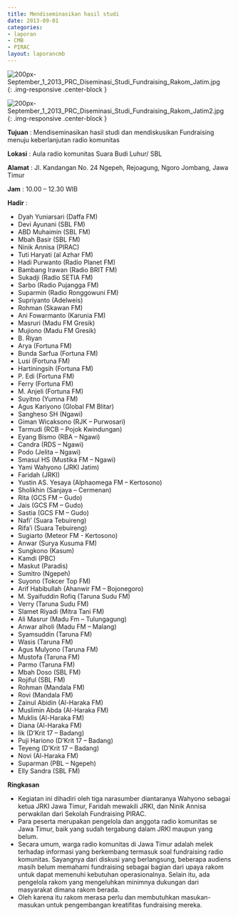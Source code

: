 ```yaml
---
title: Mendiseminasikan hasil studi
date: 2013-09-01
categories:
- laporan
- CMB
- PIRAC
layout: laporancmb
---
```


![200px-September_1_2013_PRC_Diseminasi_Studi_Fundraising_Rakom_Jatim.jpg](/uploads/200px-September_1_2013_PRC_Diseminasi_Studi_Fundraising_Rakom_Jatim.jpg){: .img-responsive .center-block }

![200px-September_1_2013_PRC_Diseminasi_Studi_Fundraising_Rakom_Jatim2.jpg](/uploads/200px-September_1_2013_PRC_Diseminasi_Studi_Fundraising_Rakom_Jatim2.jpg){: .img-responsive .center-block }


**Tujuan** : Mendiseminasikan hasil studi dan mendiskusikan Fundraising menuju keberlanjutan radio komunitas 

**Lokasi** : Aula radio komunitas Suara Budi Luhur/ SBL 

**Alamat** : Jl. Kandangan No. 24 Ngepeh, Rejoagung, Ngoro Jombang, Jawa Timur 

**Jam** : 10.00 – 12.30 WIB 

**Hadir** :
* Dyah Yuniarsari (Daffa FM)
* Devi Ayunani (SBL FM)
* ABD Muhaimin (SBL FM)
* Mbah Basir (SBL FM)
* Ninik Annisa (PIRAC)
* Tuti Haryati (al Azhar FM)
* Hadi Purwanto (Radio Planet FM)
* Bambang Irawan (Radio BRIT FM)
* Sukadji (Radio SETIA FM)
* Sarbo (Radio Pujangga FM)
* Suparmin (Radio Ronggowuni FM)
* Supriyanto (Adelweis)
* Rohman (Skawan FM)
* Ani Fowarmanto (Karunia FM)
* Masruri (Madu FM Gresik)
* Mujiono (Madu FM Gresik)
* B. Riyan
* Arya (Fortuna FM)
* Bunda Sarfua (Fortuna FM)
* Lusi (Fortuna FM)
* Hartiningsih (Fortuna FM)
* P. Edi (Fortuna FM)
* Ferry (Fortuna FM)
* M. Anjeli (Fortuna FM)
* Suyitno (Yumna FM)
* Agus Kariyono (Global FM Blitar)
* Sangheso SH (Ngawi)
* Giman Wicaksono (RJK – Purwosari)
* Tarmudi (RCB – Pojok Kwindungan)
* Eyang Bismo (RBA – Ngawi)
* Candra (RDS – Ngawi)
* Podo (Jelita – Ngawi)
* Smasul HS (Mustika FM – Ngawi)
* Yami Wahyono (JRKI Jatim)
* Faridah (JRKI)
* Yustin AS. Yesaya (Alphaomega FM – Kertosono)
* Sholikhin (Sanjaya – Cermenan)
* Rita (GCS FM – Gudo)
* Jais (GCS FM – Gudo)
* Sastia (GCS FM – Gudo)
* Nafi’ (Suara Tebuireng)
* Rifa’i (Suara Tebuireng)
* Sugiarto (Meteor FM - Kertosono)
* Anwar (Surya Kusuma FM)
* Sungkono (Kasum)
* Kamdi (PBC)
* Maskut (Paradis)
* Sumitro (Ngepeh)
* Suyono (Tokcer Top FM)
* Arif Habibullah (Ahanwir FM – Bojonegoro)
* M. Syaifuddin Rofiq (Taruna Sudu FM)
* Verry (Taruna Sudu FM)
* Slamet Riyadi (Mitra Tani FM)
* Ali Masrur (Madu Fm – Tulungagung)
* Anwar alholi (Madu FM – Malang)
* Syamsuddin (Taruna FM)
* Wasis (Taruna FM)
* Agus Mulyono (Taruna FM)
* Mustofa (Taruna FM)
* Parmo (Taruna FM)
* Mbah Doso (SBL FM)
* Rojiful (SBL FM)
* Rohman (Mandala FM)
* Rovi (Mandala FM)
* Zainul Abidin (Al-Haraka FM)
* Muslimin Abda (Al-Haraka FM)
* Muklis (Al-Haraka FM)
* Diana (Al-Haraka FM)
* Iik (D’Krit 17 – Badang)
* Puji Hariono (D’Krit 17 – Badang)
* Teyeng (D’Krit 17 – Badang)
* Novi (Al-Haraka FM)
* Suparman (PBL – Ngepeh)
* Elly Sandra (SBL FM)

**Ringkasan**  
* Kegiatan ini dihadiri oleh tiga narasumber diantaranya Wahyono sebagai ketua JRKI Jawa Timur, Faridah mewakili JRKI, dan Ninik Annisa perwakilan dari Sekolah Fundraising PIRAC.
* Para peserta merupakan pengelola dan anggota radio komunitas se Jawa Timur, baik yang sudah tergabung dalam JRKI maupun yang belum. 
* Secara umum, warga radio komunitas di Jawa Timur adalah melek terhadap informasi yang berkembang termasuk soal fundraising radio komunitas. Sayangnya dari diskusi yang berlangsung, beberapa audiens masih belum memahami fundraising sebagai bagian dari upaya rakom untuk dapat memenuhi kebutuhan operasionalnya. Selain itu, ada pengelola rakom yang mengeluhkan minimnya dukungan dari masyarakat dimana rakom berada. 
* Oleh karena itu rakom merasa perlu dan membutuhkan masukan-masukan untuk pengembangan kreatifitas fundraising mereka.
